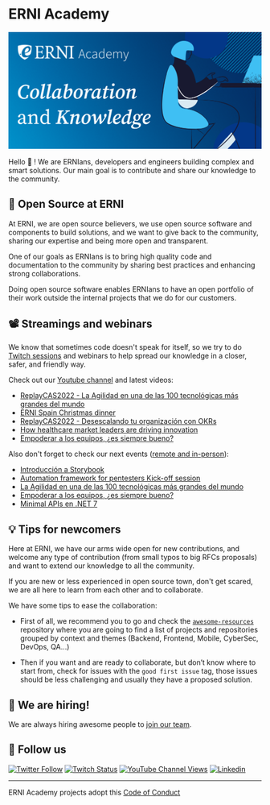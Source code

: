 # ERNI Academy

[![ERNI Academy Social Banner](/assets/erni-social-banner-github.png)](https://betterask.erni)

Hello 👋 ! We are ERNIans, developers and engineers building complex and smart solutions. Our main goal is to contribute and share our knowledge to the community.

## 🌈 Open Source at ERNI

At ERNI, we are open source believers, we use open source software and components to build solutions, and we want to give back to the community, sharing our expertise and being more open and transparent.

One of our goals as ERNIans is to bring high quality code and documentation to the community by sharing best practices and enhancing strong collaborations.

Doing open source software enables ERNIans to have an open portfolio of their work outside the internal projects that we do for our customers.

## 📽 Streamings and webinars

We know that sometimes code doesn't speak for itself, so we try to do [Twitch sessions](https://www.twitch.tv/erni_academy) and webinars to help spread our knowledge in a closer, safer, and friendly way.

Check out our [Youtube channel](https://www.youtube.com/channel/UCkdDcxjml85-Ydn7Dc577WQ/featured) and latest videos:

<!-- YOUTUBE-VIDEOS-LIST:START -->
- [ReplayCAS2022 - La Agilidad en una de las 100 tecnológicas más grandes del mundo](https://www.youtube.com/watch?v=-IBJ-rDUXTw)
- [ERNI Spain Christmas dinner](https://www.youtube.com/watch?v=2FJTij-K8Ak)
- [ReplayCAS2022 - Desescalando tu organización con OKRs](https://www.youtube.com/watch?v=bPId8wVnOe4)
- [How healthcare market leaders are driving innovation](https://www.youtube.com/watch?v=iElmPKVHUuA)
- [Empoderar a los equipos, ¿es siempre bueno?](https://www.youtube.com/watch?v=OuKpsr4qa8U)
<!-- YOUTUBE-VIDEOS-LIST:END -->

Also don't forget to check our next events ([remote and in-person](https://www.eventbrite.es/o/erni-30130841744)):

<!-- EVENTBRITE-EVENTS-LIST:START -->
- [Introducción a Storybook](https://www.eventbrite.es/e/registro-introduccion-a-storybook-523716940467)
- [Automation framework for pentesters Kick-off session](https://www.eventbrite.es/e/automation-framework-for-pentesters-kick-off-session-registration-478162566107)
- [La Agilidad en una de las 100 tecnológicas más grandes del mundo](https://www.eventbrite.es/e/registro-la-agilidad-en-una-de-las-100-tecnologicas-mas-grandes-del-mundo-484281016557)
- [Empoderar a los equipos, ¿es siempre bueno?](https://www.eventbrite.es/e/registro-empoderar-a-los-equipos-es-siempre-bueno-453858431787)
- [Minimal APIs en .NET 7](https://www.eventbrite.es/e/registro-minimal-apis-en-net-7-440918528187)
<!-- EVENTBRITE-EVENTS-LIST:END -->

## 💡 Tips for newcomers

Here at ERNI, we have our arms wide open for new contributions, and welcome any type of contribution (from small typos to big RFCs proposals) and want to extend our knowledge to all the community.

If you are new or less experienced in open source town, don't get scared, we are all here to learn from each other and to collaborate.

We have some tips to ease the collaboration:

- First of all, we recommend you to go and check the [`awesome-resources`](https://github.com/ERNI-Academy/awesome-resources) repository where you are going to find a list of projects and repositories grouped by context and themes (Backend, Frontend, Mobile, CyberSec, DevOps, QA…)

- Then if you want and are ready to collaborate, but don’t know where to start from, check for issues with the `good first issue` tag, those issues should be less challenging and usually they have a proposed solution.

## 🚀 We are hiring!

We are always hiring awesome people to [join our team](https://www.betterask.erni/all-jobs/).

## 🍿 Follow us

[![Twitter Follow](https://img.shields.io/twitter/follow/ERNI?style=social)](https://www.twitter.com/ERNI)
[![Twitch Status](https://img.shields.io/twitch/status/erni_academy?label=ERNI%20Academy&style=social)](https://www.twitch.tv/erni_academy)
[![YouTube Channel Views](https://img.shields.io/youtube/channel/views/UCkdDcxjml85-Ydn7Dc577WQ?label=ERNI%20Academy&style=social)](https://www.youtube.com/channel/UCkdDcxjml85-Ydn7Dc577WQ)
[![Linkedin](https://img.shields.io/badge/linkedin-31k-green?style=social&logo=Linkedin)](https://www.linkedin.com/company/erni)

---

ERNI Academy projects adopt this [Code of Conduct](https://github.com/ERNI-Academy/awesome-resources/blob/main/CODE_OF_CONDUCT.md)
